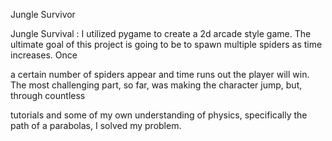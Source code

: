 Jungle Survivor


Jungle Survival : I utilized pygame to create a 2d arcade style game. The ultimate goal of this project is going to be to spawn multiple spiders as time increases. Once 

a certain number of spiders appear and time runs out the player will win. The most challenging part, so far, was making the character jump, but, through countless 

tutorials and some of my own understanding of physics, specifically the path of a parabolas, I solved my problem.

